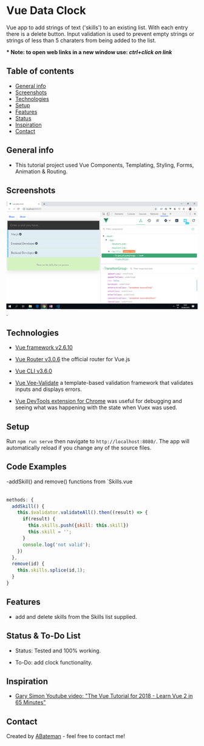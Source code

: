 # Vue Data Clock

Vue app to add strings of text ('skills') to an existing list. With each entry there is a delete button. Input validation is used to prevent empty strings or strings of less than 5 charaters from being added to the list.

**\* Note: to open web links in a new window use: _ctrl+click on link_**

## Table of contents

- [General info](#general-info)
- [Screenshots](#screenshots)
- [Technologies](#technologies)
- [Setup](#setup)
- [Features](#features)
- [Status](#status)
- [Inspiration](#inspiration)
- [Contact](#contact)

## General info

- This tutorial project used Vue Components, Templating, Styling, Forms, Animation & Routing.

## Screenshots

![Example screenshot](./img/skills-list.png).

## Technologies

- [Vue framework v2.6.10](https://vuejs.org/)

- [Vue Router v3.0.6](https://router.vuejs.org/) the official router for Vue.js

- [Vue CLI v3.6.0](https://github.com/vuejs/vue-cli)

- [Vue Vee-Validate](https://www.npmjs.com/package/vee-validate) a template-based validation framework that validates inputs and displays errors.

- [Vue DevTools extension for Chrome](https://chrome.google.com/webstore/detail/vuejs-devtools/nhdogjmejiglipccpnnnanhbledajbpd) was useful for debugging and seeing what was happening with the state when Vuex was used.

## Setup

Run `npm run serve` then navigate to `http://localhost:8080/`. The app will automatically reload if you change any of the source files.

## Code Examples

-addSkill() and remove() functions from `Skills.vue

```javascript

methods: {
  addSkill() {
    this.$validator.validateAll().then((result) => {
      if(result) {
        this.skills.push({skill: this.skill})
        this.skill = '';
      }
      console.log('not valid');
    })
  },
  remove(id) {
    this.skills.splice(id,1);
  }
}

```

## Features

- add and delete skills from the Skills list supplied.

## Status & To-Do List

- Status: Tested and 100% working.

- To-Do: add clock functionality.

## Inspiration

- [Gary Simon Youtube video: "The Vue Tutorial for 2018 - Learn Vue 2 in 65 Minutes"](https://www.youtube.com/watch?v=78tNYZUS-ps&t=2s)

## Contact

Created by [ABateman](https://www.andrewbateman.org) - feel free to contact me!

